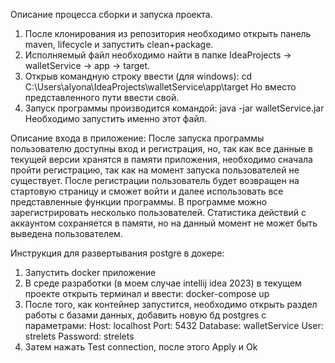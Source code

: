 Описание процесса сборки и запуска проекта.
1. После клонирования из репозитория необходимо открыть панель maven, 
lifecycle и запустить clean+package.
2. Исполняемый файл необходимо найти в папке IdeaProjects ->
walletService -> app -> target.
3. Открыв командную строку ввести (для windows):
cd C:\Users\alyona\IdeaProjects\walletService\app\target
Но вместо представленного пути ввести свой.
4. Запуск программы производится командой:
java -jar walletService.jar
Необходимо запустить именно этот файл.

Описание входа в приложение:
После запуска программы пользователю доступны вход и регистрация,
но, так как все данные в текущей версии хранятся в памяти приложения,
необходимо сначала пройти регистрацию, так как на момент запуска 
пользователей не существует. После регистрации пользователь будет возвращен
на стартовую страницу и сможет войти и далее использовать все представленные 
функции программы. В программе можно зарегистрировать несколько пользователей.
Статистика действий с аккаунтом сохраняется в памяти, но на данный момент 
не может быть выведена пользователем.

Инструкция для развертывания postgre в докере:
1. Запустить docker приложение
2. В среде разработки (в моем случае intellij idea 2023) в текущем
   проекте открыть терминал и ввести:
   docker-compose up
3. После того, как контейнер запустится, необходимо открыть раздел
   работы с базами данных, добавить новую бд postgres с параметрами:
   Host: localhost
   Port: 5432
   Database: walletService
   User: strelets
   Password: strelets
4. Затем нажать Test connection, после этого Apply и Ok